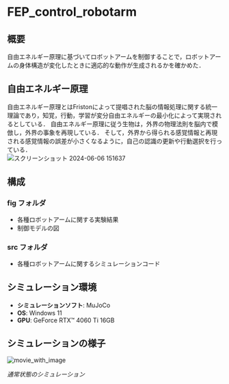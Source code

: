 # FEP_control_robotarm

## 概要
自由エネルギー原理に基づいてロボットアームを制御することで，ロボットアームの身体構造が変化したときに適応的な動作が生成されるかを確かめた．

## 自由エネルギー原理
自由エネルギー原理とはFristonによって提唱された脳の情報処理に関する統一理論であり，知覚，行動，学習が変分自由エネルギーの最小化によって実現されるとしている．
自由エネルギー原理に従う生物は，外界の物理法則を脳内で模倣し，外界の事象を再現している．
そして，外界から得られる感覚情報と再現される感覚情報の誤差が小さくなるように，自己の認識の更新や行動選択を行っている．  
![スクリーンショット 2024-06-06 151637](https://github.com/KiriShindo/FEP_control_robotarm/assets/170800970/655929f5-197d-452c-acef-dee858845291)


## 構成
### fig フォルダ



- 各種ロボットアームに関する実験結果
- 制御モデルの図

### src フォルダ
- 各種ロボットアームに関するシミュレーションコード

## シミュレーション環境
- **シミュレーションソフト**: MuJoCo
- **OS**: Windows 11
- **GPU**: GeForce RTX™ 4060 Ti 16GB

## シミュレーションの様子
![movie_with_image](https://github.com/KiriShindo/FEP_control_robotarm/assets/170800970/9abaa510-e897-49c8-a372-6146843dafc2)

*通常状態のシミュレーション*
